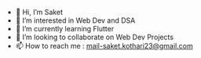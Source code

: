 - 👋 Hi, I’m Saket
- 👀 I’m interested in Web Dev and DSA
- 🌱 I’m currently learning Flutter
- 💞️ I’m looking to collaborate on Web Dev Projects
- 📫 How to reach me : mail-saket.kothari23@gmail.com

<!---
QuintK2000/QuintK2000 is a ✨ special ✨ repository because its `README.md` (this file) appears on your GitHub profile.
You can click the Preview link to take a look at your changes.
--->
